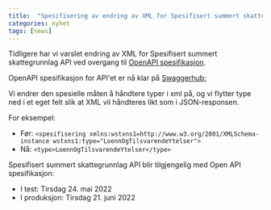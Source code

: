 ```yaml
---
title:  "Spesifisering av endring av XML for Spesifisert summert skattegrunnlag API ved overgang til OpenAPI spesifikasjon"
categories: nyhet
tags: [news]
---
```

Tidligere har vi varslet endring av XML for Spesifisert summert skattegrunnlag API ved overgang til [OpenAPI spesifikasjon](./2022-02-18-12-00-endring-xml.md).

OpenAPI spesifikasjon for API'et er nå klar på [Swaggerhub:](https://app.swaggerhub.com/apis/Skatteetaten_Deling/spesifisert-summert-skattegrunnlag-api/1.0.0)

Vi endrer den spesielle måten å håndtere typer i xml på, og vi flytter type ned i et eget felt slik at XML vil håndteres likt som i JSON-responsen. 

For eksempel:
* Før: `<spesifisering xmlns:wstxns1=http://www.w3.org/2001/XMLSchema-instance wstxns1:type="LoennOgTilsvarendeYtelser">`
* Nå: `<type>LoennOgTilsvarendeYtelser</type>`

Spesifisert summert skattegrunnlag API blir tilgjengelig med Open API spesifikasjon:
* I test: Tirsdag 24. mai 2022
* I produksjon: Tirsdag 21. juni 2022
